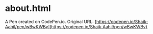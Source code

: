 # about.html

A Pen created on CodePen.io. Original URL: [https://codepen.io/Shaik-Aahil/pen/wBwKWBv](https://codepen.io/Shaik-Aahil/pen/wBwKWBv).

